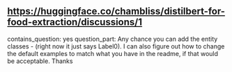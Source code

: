## https://huggingface.co/chambliss/distilbert-for-food-extraction/discussions/1

contains_question: yes
question_part: Any chance you can add the entity classes - (right now it just says Label0).  I can also figure out how to change the default examples to match what you have in the readme, if that would be acceptable.  Thanks